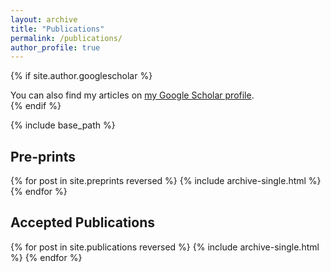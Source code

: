 ```yaml
---
layout: archive
title: "Publications"
permalink: /publications/
author_profile: true
---
```


{% if site.author.googlescholar %}
  <div class="wordwrap">You can also find my articles on <a href="{{site.author.googlescholar}}">my Google Scholar profile</a>.</div>
{% endif %}

{% include base_path %}

## Pre-prints
{% for post in site.preprints reversed %}
  {% include archive-single.html %}
{% endfor %}


## Accepted Publications
{% for post in site.publications reversed %}
  {% include archive-single.html %}
{% endfor %}
